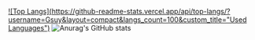 
 
[![Top Langs](https://github-readme-stats.vercel.app/api/top-langs/?username=Gsuy&layout=compact&langs_count=100&custom_title="Used Languages")](https://github.com/anuraghazra/github-readme-stats) 
![Anurag's GitHub stats](https://github-readme-stats.vercel.app/api?username=Gsuy&show_icons=true&theme=tokyonight)
